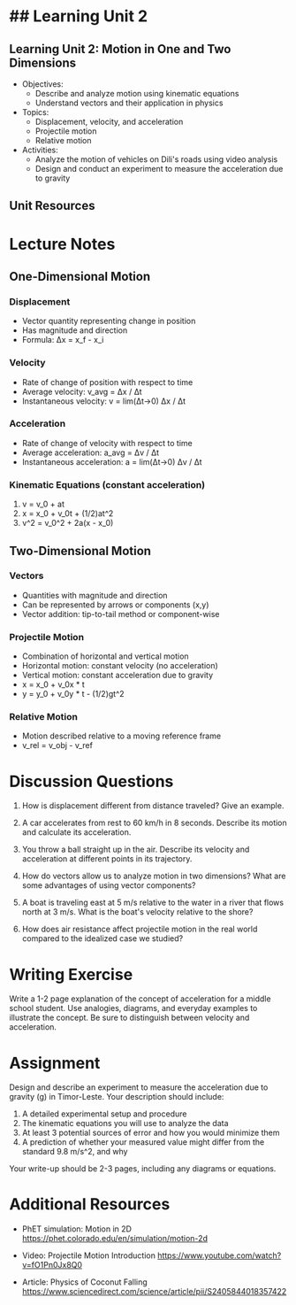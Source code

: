 # ## Learning Unit 2

## Learning Unit 2: Motion in One and Two Dimensions
- Objectives:
  * Describe and analyze motion using kinematic equations
  * Understand vectors and their application in physics
- Topics:
  * Displacement, velocity, and acceleration
  * Projectile motion
  * Relative motion
- Activities:
  * Analyze the motion of vehicles on Dili's roads using video analysis
  * Design and conduct an experiment to measure the acceleration due to gravity

## Unit Resources

# Lecture Notes

## One-Dimensional Motion

### Displacement
- Vector quantity representing change in position
- Has magnitude and direction
- Formula: Δx = x_f - x_i

### Velocity  
- Rate of change of position with respect to time
- Average velocity: v_avg = Δx / Δt
- Instantaneous velocity: v = lim(Δt→0) Δx / Δt

### Acceleration
- Rate of change of velocity with respect to time  
- Average acceleration: a_avg = Δv / Δt
- Instantaneous acceleration: a = lim(Δt→0) Δv / Δt

### Kinematic Equations (constant acceleration)
1. v = v_0 + at
2. x = x_0 + v_0t + (1/2)at^2  
3. v^2 = v_0^2 + 2a(x - x_0)

## Two-Dimensional Motion

### Vectors
- Quantities with magnitude and direction
- Can be represented by arrows or components (x,y)
- Vector addition: tip-to-tail method or component-wise

### Projectile Motion
- Combination of horizontal and vertical motion
- Horizontal motion: constant velocity (no acceleration)
- Vertical motion: constant acceleration due to gravity
- x = x_0 + v_0x * t
- y = y_0 + v_0y * t - (1/2)gt^2

### Relative Motion  
- Motion described relative to a moving reference frame
- v_rel = v_obj - v_ref

# Discussion Questions

1. How is displacement different from distance traveled? Give an example.

2. A car accelerates from rest to 60 km/h in 8 seconds. Describe its motion and calculate its acceleration.

3. You throw a ball straight up in the air. Describe its velocity and acceleration at different points in its trajectory.

4. How do vectors allow us to analyze motion in two dimensions? What are some advantages of using vector components?

5. A boat is traveling east at 5 m/s relative to the water in a river that flows north at 3 m/s. What is the boat's velocity relative to the shore?

6. How does air resistance affect projectile motion in the real world compared to the idealized case we studied?

# Writing Exercise

Write a 1-2 page explanation of the concept of acceleration for a middle school student. Use analogies, diagrams, and everyday examples to illustrate the concept. Be sure to distinguish between velocity and acceleration.

# Assignment 

Design and describe an experiment to measure the acceleration due to gravity (g) in Timor-Leste. Your description should include:

1. A detailed experimental setup and procedure
2. The kinematic equations you will use to analyze the data
3. At least 3 potential sources of error and how you would minimize them
4. A prediction of whether your measured value might differ from the standard 9.8 m/s^2, and why

Your write-up should be 2-3 pages, including any diagrams or equations.

# Additional Resources

- PhET simulation: Motion in 2D 
  https://phet.colorado.edu/en/simulation/motion-2d

- Video: Projectile Motion Introduction
  https://www.youtube.com/watch?v=fO1Pn0Jx8Q0

- Article: Physics of Coconut Falling
  https://www.sciencedirect.com/science/article/pii/S2405844018357422